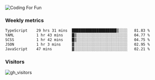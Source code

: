 ![Coding For Fun](https://glitch-art.vercel.app/api/simple?word=<Rise%20/>)

### Weekly metrics

<!--START_SECTION:waka-->

```txt
TypeScript    29 hrs 31 mins  ████████████████████▒░░░░   81.83 %
YAML          1 hr 43 mins    █▒░░░░░░░░░░░░░░░░░░░░░░░   04.77 %
SCSS          1 hr 42 mins    █▒░░░░░░░░░░░░░░░░░░░░░░░   04.75 %
JSON          1 hr 3 mins     ▓░░░░░░░░░░░░░░░░░░░░░░░░   02.95 %
JavaScript    47 mins         ▓░░░░░░░░░░░░░░░░░░░░░░░░   02.21 %
```

<!--END_SECTION:waka-->


### Visitors
![gh_visitors](https://profile-counter.glitch.me/okyiww/count.svg)